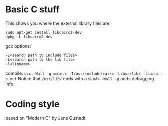 # Basic C stuff

This shows you where the external library files are:
```
sudo apt-get install libcairo2-dev
dpkg -L libcairo2-dev
```

gcc options:
```
-I<search path to include files>
-L<search path to the lib file>
-l<libname>
```

compile:
`gcc -Wall -g main.c -I/usr/include/cairo -L/usr/lib/ -lcairo -o out`
Notice that `/usr/lib/` ends with a slash.
`-Wall -g` adds debugging info.

# Coding style
based on "Modern C" by Jens Gustedt
